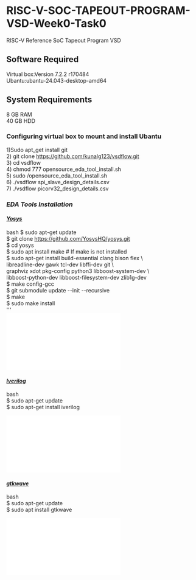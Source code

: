 # RISC-V-SOC-TAPEOUT-PROGRAM-VSD-Week0-Task0
RISC-V Reference SoC Tapeout Program VSD

## Software Required
Virtual box:Version 7.2.2 r170484      
Ubantu:ubantu-24.043-desktop-amd64        

## **System Requirements**
8 GB RAM     
40 GB HDD     

### **Configuring virtual box to mount and install Ubantu**
1)Sudo apt_get install git     
2) git clone https://github.com/kunalg123/vsdflow.git     
3) cd vsdflow     
4) chmod 777 opensource_eda_tool_install.sh     
5) sudo /opensource_eda_tool_install.sh     
6) ./vsdflow spi_slave_design_details.csv      
7) ./vsdflow picorv32_design_details.csv      

### ***EDA Tools Installation***
#### <ins>*Yosys*</ins>
bash
$ sudo apt-get update      
$ git clone https://github.com/YosysHQ/yosys.git       
$ cd yosys       
$ sudo apt install make               # If make is not installed     
$ sudo apt-get install build-essential clang bison flex \      
    libreadline-dev gawk tcl-dev libffi-dev git \       
    graphviz xdot pkg-config python3 libboost-system-dev \        
    libboost-python-dev libboost-filesystem-dev zlib1g-dev       
$ make config-gcc            
$ git submodule update --init --recursive      
$ make        
$ sudo make install      
'''        
![Alt Text](Pictures/YOSYS.IMG)     

#### <ins>*Iverilog*</ins>
bash      
$ sudo apt-get update       
$ sudo apt-get install iverilog      

![Alt Text](Pictures/IVERILOG.IMG)     

#### <ins>*gtkwave*</ins>     
bash      
$ sudo apt-get update      
$ sudo apt install gtkwave       

![Alt Text](Pictures/GTKWAVE.IMG)          


